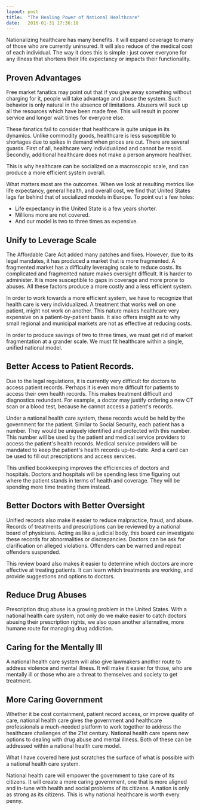 ```yaml
---
layout: post
title:  "The Healing Power of National Healthcare"
date:   2016-01-31 17:36:10
---
```


Nationalizing healthcare has many benefits. It will expand coverage to many of those who are currently uninsured. It will also reduce of the medical cost of each individual. The way it does this is simple : just cover everyone
for any illness that shortens their life expectancy or impacts their functionality.

## Proven Advantages

Free market fanatics may point out that if you give away something without charging for it, people will take advantage and abuse the system. Such behavior is only natural in the absence of limitations. Abusers will suck up all the resources which have been made free. This will result in poorer service and longer wait times for everyone else.

These fanatics fail to consider that healthcare is quite unique in its dynamics. Unlike commodity goods, healthcare is less susceptible to shortages due to spikes in demand when prices are cut. There are several guards. First of all, healthcare very individualized and cannot be resold. Secondly, additional healthcare does not make a person anymore healthier.

This is why healthcare can be socialized on a macroscopic scale, and can produce a more efficient system overall.

What matters most are the outcomes. When we look at resulting metrics like life expectancy, general health, and overall cost, we find that United States lags far behind that of socialized models in Europe. To point out a few holes:

* Life expectancy in the United State is a few years shorter.
* Millions more are not covered.
* And our model is two to three times as expensive.

## Unify to Leverage Scale

The Affordable Care Act added many patches and fixes. However, due to its legal mandates, it has produced a market that is more fragmented. A fragmented market has a difficulty leveraging scale to reduce costs. Its complicated and fragmented nature makes oversight difficult. It is harder to administer. It is more susceptible to gaps in coverage and more prone to abuses.  All these factors produce a more costly and a less efficient system.

In order to work towards a more efficient system, we have to recognize that health care is very individualized. A treatment that works well on one patient, might not work on another. This nature makes healthcare very expensive on a patient-by-patient basis. It also offers insight as to why small regional and municipal markets are not as effective at reducing costs.

In order to produce savings of two to three times, we must get rid of market fragmentation at a grander scale. We must fit healthcare within a single, unified national model.


## Better Access to Patient Records.

Due to the legal regulations, it is currently very difficult for doctors to access patient records. Perhaps it is even more difficult for patients to access their own health records. This makes treatment difficult and diagnostics redundant. For example, a doctor may justify ordering a new CT scan or a blood test, because he cannot access a patient's records.

Under a national health care system, these records would be held by the government for the patient. Similar to Social Security, each patient has a number. They would be uniquely identified and protected with this number. This number will be used by the patient and medical service providers to access the patient's health records. Medical service providers will be mandated to keep the patient's health records up-to-date. And a card can be used to fill out prescriptions and access services.

This unified bookkeeping improves the efficiencies of doctors and hospitals. Doctors and hospitals will be spending less time figuring out where the patient stands in terms of health and coverage. They will be spending more time treating them instead.


## Better Doctors with Better Oversight

Unified records also make it easier to reduce malpractice, fraud, and abuse. Records of treatments and prescriptions can be reviewed by a national board of physicians. Acting as like a judicial body, this board can investigate these records for abnormalities or discrepancies. Doctors can be ask for clarification on alleged violations. Offenders can be warned and repeat offenders suspended.

This review board also makes it easier to determine which doctors are more effective at treating patients. It can learn which treatments are working, and provide suggestions and options to doctors.


## Reduce Drug Abuses

Prescription drug abuse is a growing problem in the United States. With a national health care system, not only do we make easier to catch doctors abusing their prescription rights, we also open another alternative, more humane route for managing drug addiction.

## Caring for the Mentally Ill
A national health care system will also give lawmakers another route to address violence and mental illness. It will make it easier for those, who are mentally ill or those who are a threat to themselves and society to get treatment.

## More Caring Government
Whether it be cost containment, patient record access, or improve quality of care, national health care gives the government and healthcare professionals a much-needed platform to work together to address the healthcare challenges of the 21st century. National health care opens new options to dealing with drug abuse and mental illness. Both of these can be addressed within a national health care model.

What I have covered here just scratches the surface of what is possible with a national health care system.

National health care will empower the government to take care of its citizens. It will create a more caring government, one that is more aligned and in-tune with health and social problems of its citizens.  A nation is only as strong as its citizens. This is why national healthcare is worth every penny.
